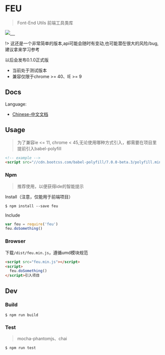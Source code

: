 # FEU

> Font-End Utils 前端工具类库

<p>
<a href="https://github.com/loveonelong/feu">
<img src="https://travis-ci.org/loveonelong/feu.svg?branch=master">
</a>
<a href="https://www.npmjs.com/package/feu">
<img src="https://img.shields.io/npm/l/feu.svg?style=flat-square" alt>
</a>
<a href="https://www.npmjs.com/package/feu">
<img src="https://img.shields.io/npm/v/feu.svg?style=flat-square" alt>
</a>
<a href="https://www.npmjs.com/package/feu">
<img src="https://img.shields.io/npm/dm/feu.svg?style=flat-square" alt>
</a>
<a href="https://www.npmjs.com/package/feu">
<img src="https://img.shields.io/npm/dt/feu.svg?style=flat-square" alt>
</a>
</p>

!> 这还是一个非常简单的版本,api可能会随时有变动,也可能潜在很大的风险/bug,建议拿来学习参考

以后会发布0.1.0正式版

- 当前处于测试版本
- 兼容仅限于chrome >= 40、IE >= 9

## Docs

Language:

  - [Chinese-中文文档](https://loveonelong.github.io/feu)

## Usage

> 为了兼容ie <= 11, chrome < 45,无论使用哪种方式引入，都需要在项目里提前引入babel-polyfill

```html
<!-- example -->
<script src="//cdn.bootcss.com/babel-polyfill/7.0.0-beta.3/polyfill.min.js"></script>
```

### Npm

> 推荐使用，以便获得ide的智能提示

Install（注意，仅能用于前端项目）

```shell
$ npm install --save feu
```

Include

```javascript
var feu = require('feu')
feu.doSomething()
```

### Browser

下载`/dist/feu.min.js`，遵循umd模块规范

```html
<script src="feu.min.js"></script>
<script>
  feu.doSomething()
</script>引入项目
```

## Dev

### Build

```shell
$ npm run build
```

### Test

> mocha-phantomjs、chai

```shell
$ npm run test
```
